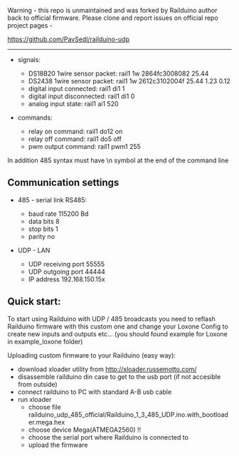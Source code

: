 Warning - this repo is unmaintained and was forked by Railduino author back to official firmware. Please clone and report issues on official repo project pages -   

https://github.com/PavSedl/railduino-udp











---------------------
 
   - signals:
     - DS18B20 1wire sensor packet:    rail1 1w 2864fc3008082 25.44
     - DS2438 1wire sensor packet:     rail1 1w 2612c3102004f 25.44 1.23 0.12
     - digital input connected:        rail1 di1 1
     - digital input disconnected:     rail1 di1 0
     - analog input state:             rail1 ai1 520
   
   - commands:
     - relay on command:               rail1 do12 on
     - relay off command:              rail1 do5 off
     - pwm output command:             rail1 pwm1 255

In addition 485 syntax must have \n symbol at the end of the command line

Communication settings
-----------------------

- 485 - serial link RS485:
  - baud rate                    115200 Bd
  - data bits                        8
  - stop bits                         1
  - parity                                              no
  
- UDP - LAN
  - UDP receiving port                           55555
  - UDP outgoing port                            44444
  - IP address   192.168.150.15x

Quick start:
----------------------

To start using Railduino with UDP / 485 broadcasts you need to reflash Railduino firmware with this custom one and change
your Loxone Config to create new inputs and outputs etc... (you should found example for Loxone in example_loxone folder)

Uploading custom firmware to your Railduino (easy way):

- download xloader utility from http://xloader.russemotto.com/
- disassemble railduino din case to get to the usb port (if not accesible from outside)
- connect railduino to PC with standard A-B usb cable
- run xloader
  - choose file railduino_udp_485_official/Railduino_1_3_485_UDP.ino.with_bootloader.mega.hex
  - choose device Mega(ATMEGA2560) !!
  - choose the serial port where Railduino is connected to
  - upload the firmware 
  
